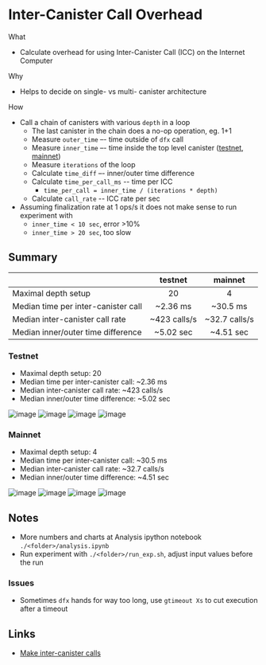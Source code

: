 # Inter-Canister Call Overhead

What
- Calculate overhead for using Inter-Canister Call (ICC) on the Internet Computer

Why
- Helps to decide on single- vs multi- canister architecture

How
- Call a chain of canisters with various `depth` in a loop
  - The last canister in the chain does a no-op operation, eg. 1+1
  - Measure `outer_time` –- time outside of `dfx` call
  - Measure `inner_time` –- time inside the top level canister ([testnet](./testnet/src/canister_0/main.mo), [mainnet](./mainnet/src/canister_0/main.mo))
  - Measure `iterations` of the loop
  - Calculate `time_diff` –- inner/outer time difference
  - Calculate `time_per_call_ms` -- time per ICC
    - `time_per_call = inner_time / (iterations * depth)`
  - Calculate `call_rate` -- ICC rate per sec
- Assuming finalization rate at 1 ops/s it does not make sense to run experiment with
  - `inner_time < 10 sec`, error >10%
  - `inner_time > 20 sec`, too slow

## Summary

|                                     | testnet      | mainnet       |
| :---                                | :---:        | :---:         |
| Maximal depth setup                 |           20 |             4 |
| Median time per inter-canister call |     ~2.36 ms |      ~30.5 ms |
| Median inter-canister call rate     | ~423 calls/s | ~32.7 calls/s |
| Median inner/outer time difference  |    ~5.02 sec |     ~4.51 sec |

### Testnet

- Maximal depth setup: 20
- Median time per inter-canister call: ~2.36 ms
- Median inter-canister call rate: ~423 calls/s
- Median inner/outer time difference: ~5.02 sec

![image](./testnet/image/time_per_call_ms_hist.png)
![image](./testnet/image/call_rate_hist.png)
![image](./testnet/image/time_diff_hist.png)
![image](./testnet/image/inner_outer_time_diff.png)

### Mainnet

- Maximal depth setup: 4
- Median time per inter-canister call: ~30.5 ms
- Median inter-canister call rate: ~32.7 calls/s
- Median inner/outer time difference: ~4.51 sec

![image](./mainnet/image/time_per_call_ms_hist.png)
![image](./mainnet/image/call_rate_hist.png)
![image](./mainnet/image/time_diff_hist.png)
![image](./mainnet/image/inner_outer_time_diff.png)

## Notes

- More numbers and charts at Analysis ipython notebook `./<folder>/analysis.ipynb`
- Run experiment with `./<folder>/run_exp.sh`, adjust input values before the run

### Issues

- Sometimes `dfx` hands for way too long, use `gtimeout Xs` to cut execution after a timeout

## Links

- [Make inter-canister calls](https://internetcomputer.org/docs/current/developer-docs/build/backend/intercanister-calls/)
